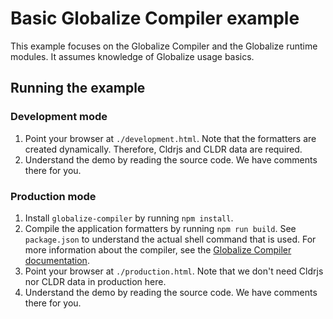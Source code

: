 # Basic Globalize Compiler example

This example focuses on the Globalize Compiler and the Globalize runtime
modules. It assumes knowledge of Globalize usage basics.

## Running the example

### Development mode

1. Point your browser at `./development.html`. Note that the formatters are
created dynamically. Therefore, Cldrjs and CLDR data are required.
1. Understand the demo by reading the source code. We have comments there for
you.

### Production mode

1. Install `globalize-compiler` by running `npm install`.
1. Compile the application formatters by running `npm run build`. See
`package.json` to understand the actual shell command that is used. For more
information about the compiler, see the [Globalize Compiler
documentation](https://github.com/jquery-support/globalize-compiler#README).
1. Point your browser at `./production.html`. Note that we don't need Cldrjs nor
CLDR data in production here.
1. Understand the demo by reading the source code. We have comments there for
you.

